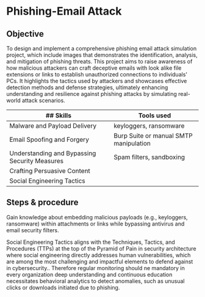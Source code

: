# Phishing-Email Attack


## Objective
To design and implement a comprehensive phishing email attack simulation project, which include images that demonstrates the identification, analysis, and mitigation of phishing threats. This project aims to raise awareness of how malicious attackers can craft deceptive emails with look alike file extensions or links to establish unauthorized connections to individuals' PCs. It highlights the tactics used by attackers and showcases effective detection methods and defense strategies, ultimately enhancing understanding and resilience against phishing attacks by simulating real-world attack scenarios.

  
| ## Skills                                           |          Tools used                        |
|-----------------------------------------------------|--------------------------------------------|
| Malware and Payload Delivery                        |  keyloggers, ransomware                    |
| Email Spoofing and Forgery                          |  Burp Suite or manual SMTP manipulation    |
| Understanding and Bypassing Security Measures       |  Spam filters, sandboxing                  |
| Crafting Persuasive Content                         |                                            |
| Social Engineering Tactics                          |                                            |

    
## Steps & procedure
Gain knowledge about embedding malicious payloads (e.g., keyloggers, ransomware) within attachments or links while bypassing antivirus and email security filters.  

 Social Engineering Tactics aligns with the Techniques, Tactics, and Procedures (TTPs) at the top of the Pyramid of Pain in security architecture where social engineering directly addresses human vulnerabilities,   which are among the most challenging and impactful elements to defend against in cybersecurity.. Therefore regular monitoring should ne mandatory in every organization
 deep understanding and continuous education necessitates behavioral analytics to detect anomalies, such as unusual clicks or downloads initiated due to phishing.

